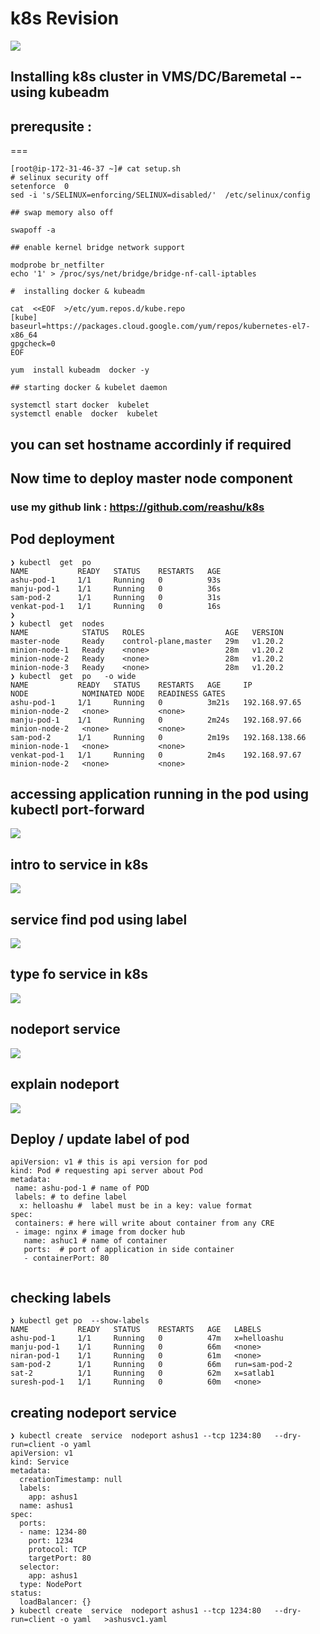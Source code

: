 # k8s Revision 

<img src="rev.png">

## Installing k8s cluster in VMS/DC/Baremetal -- using kubeadm 

## prerequsite :
===

```
[root@ip-172-31-46-37 ~]# cat setup.sh 
# selinux security off
setenforce  0
sed -i 's/SELINUX=enforcing/SELINUX=disabled/'  /etc/selinux/config

## swap memory also off

swapoff -a

## enable kernel bridge network support 

modprobe br_netfilter
echo '1' > /proc/sys/net/bridge/bridge-nf-call-iptables

#  installing docker & kubeadm 

cat  <<EOF  >/etc/yum.repos.d/kube.repo
[kube]
baseurl=https://packages.cloud.google.com/yum/repos/kubernetes-el7-x86_64
gpgcheck=0
EOF

yum  install kubeadm  docker -y 

## starting docker & kubelet daemon 

systemctl start docker  kubelet 
systemctl enable  docker  kubelet 

```


## you can set hostname accordinly if required 

##  Now time to deploy master node component 

### use my github link :  https://github.com/reashu/k8s 



## Pod deployment 

```
❯ kubectl  get  po
NAME           READY   STATUS    RESTARTS   AGE
ashu-pod-1     1/1     Running   0          93s
manju-pod-1    1/1     Running   0          36s
sam-pod-2      1/1     Running   0          31s
venkat-pod-1   1/1     Running   0          16s
❯ 
❯ kubectl  get  nodes
NAME            STATUS   ROLES                  AGE   VERSION
master-node     Ready    control-plane,master   29m   v1.20.2
minion-node-1   Ready    <none>                 28m   v1.20.2
minion-node-2   Ready    <none>                 28m   v1.20.2
minion-node-3   Ready    <none>                 28m   v1.20.2
❯ kubectl  get  po   -o wide
NAME           READY   STATUS    RESTARTS   AGE     IP               NODE            NOMINATED NODE   READINESS GATES
ashu-pod-1     1/1     Running   0          3m21s   192.168.97.65    minion-node-2   <none>           <none>
manju-pod-1    1/1     Running   0          2m24s   192.168.97.66    minion-node-2   <none>           <none>
sam-pod-2      1/1     Running   0          2m19s   192.168.138.66   minion-node-1   <none>           <none>
venkat-pod-1   1/1     Running   0          2m4s    192.168.97.67    minion-node-2   <none>           <none>

```

## accessing application running in the pod using kubectl port-forward

<img src="portf.png">

## intro to service in k8s

<img src="service.png">

## service find pod using label 

<img src="s2label.png">

## type fo service in k8s

<img src="stype.png">

## nodeport service 

<img src="np.png">

## explain nodeport 

<img src="expnp.png">

## Deploy / update label of pod 

```
apiVersion: v1 # this is api version for pod 
kind: Pod # requesting api server about Pod 
metadata:
 name: ashu-pod-1 # name of POD
 labels: # to define label 
  x: helloashu #  label must be in a key: value format 
spec:
 containers: # here will write about container from any CRE
 - image: nginx # image from docker hub 
   name: ashuc1 # name of container 
   ports:  # port of application in side container 
   - containerPort: 80  
   
 ```
 
 ## checking labels 
 
 ```
 ❯ kubectl get po  --show-labels
NAME           READY   STATUS    RESTARTS   AGE   LABELS
ashu-pod-1     1/1     Running   0          47m   x=helloashu
manju-pod-1    1/1     Running   0          66m   <none>
niran-pod-1    1/1     Running   0          61m   <none>
sam-pod-2      1/1     Running   0          66m   run=sam-pod-2
sat-2          1/1     Running   0          62m   x=satlab1
suresh-pod-1   1/1     Running   0          60m   <none>

```

## creating nodeport service 

```
❯ kubectl create  service  nodeport ashus1 --tcp 1234:80   --dry-run=client -o yaml
apiVersion: v1
kind: Service
metadata:
  creationTimestamp: null
  labels:
    app: ashus1
  name: ashus1
spec:
  ports:
  - name: 1234-80
    port: 1234
    protocol: TCP
    targetPort: 80
  selector:
    app: ashus1
  type: NodePort
status:
  loadBalancer: {}
❯ kubectl create  service  nodeport ashus1 --tcp 1234:80   --dry-run=client -o yaml   >ashusvc1.yaml

```


